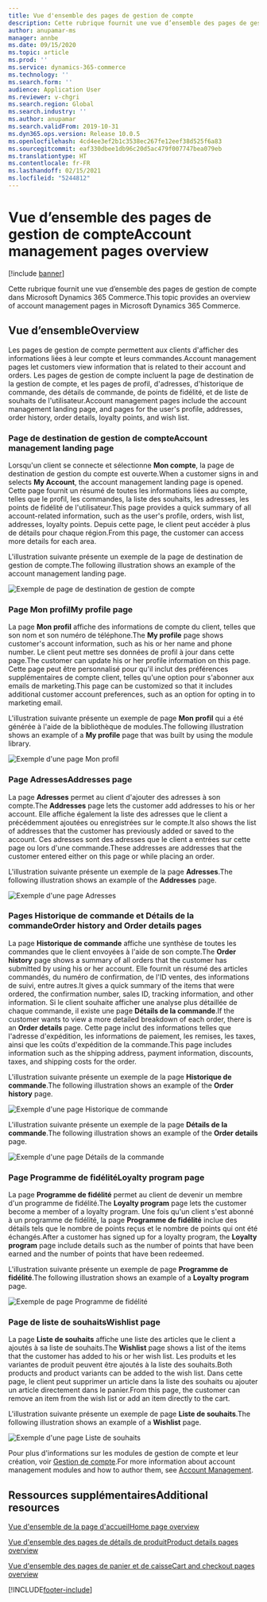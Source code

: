 ```yaml
---
title: Vue d'ensemble des pages de gestion de compte
description: Cette rubrique fournit une vue d’ensemble des pages de gestion de compte dans Microsoft Dynamics 365 Commerce.
author: anupamar-ms
manager: annbe
ms.date: 09/15/2020
ms.topic: article
ms.prod: ''
ms.service: dynamics-365-commerce
ms.technology: ''
ms.search.form: ''
audience: Application User
ms.reviewer: v-chgri
ms.search.region: Global
ms.search.industry: ''
ms.author: anupamar
ms.search.validFrom: 2019-10-31
ms.dyn365.ops.version: Release 10.0.5
ms.openlocfilehash: 4cd4ee3ef2b1c3538ec267fe12eef38d525f6a83
ms.sourcegitcommit: eaf330dbee1db96c20d5ac479f007747bea079eb
ms.translationtype: HT
ms.contentlocale: fr-FR
ms.lasthandoff: 02/15/2021
ms.locfileid: "5244812"
---
```

# <a name="account-management-pages-overview"></a><span data-ttu-id="49708-103">Vue d’ensemble des pages de gestion de compte</span><span class="sxs-lookup"><span data-stu-id="49708-103">Account management pages overview</span></span>

[!include [banner](includes/banner.md)]

<span data-ttu-id="49708-104">Cette rubrique fournit une vue d’ensemble des pages de gestion de compte dans Microsoft Dynamics 365 Commerce.</span><span class="sxs-lookup"><span data-stu-id="49708-104">This topic provides an overview of account management pages in Microsoft Dynamics 365 Commerce.</span></span>

## <a name="overview"></a><span data-ttu-id="49708-105">Vue d’ensemble</span><span class="sxs-lookup"><span data-stu-id="49708-105">Overview</span></span>

<span data-ttu-id="49708-106">Les pages de gestion de compte permettent aux clients d'afficher des informations liées à leur compte et leurs commandes.</span><span class="sxs-lookup"><span data-stu-id="49708-106">Account management pages let customers view information that is related to their account and orders.</span></span> <span data-ttu-id="49708-107">Les pages de gestion de compte incluent la page de destination de la gestion de compte, et les pages de profil, d'adresses, d'historique de commande, des détails de commande, de points de fidélité, et de liste de souhaits de l'utilisateur.</span><span class="sxs-lookup"><span data-stu-id="49708-107">Account management pages include the account management landing page, and pages for the user's profile, addresses, order history, order details, loyalty points, and wish list.</span></span>

### <a name="account-management-landing-page"></a><span data-ttu-id="49708-108">Page de destination de gestion de compte</span><span class="sxs-lookup"><span data-stu-id="49708-108">Account management landing page</span></span>

<span data-ttu-id="49708-109">Lorsqu'un client se connecte et sélectionne **Mon compte**, la page de destination de gestion du compte est ouverte.</span><span class="sxs-lookup"><span data-stu-id="49708-109">When a customer signs in and selects **My Account**, the account management landing page is opened.</span></span> <span data-ttu-id="49708-110">Cette page fournit un résumé de toutes les informations liées au compte, telles que le profil, les commandes, la liste des souhaits, les adresses, les points de fidélité de l'utilisateur.</span><span class="sxs-lookup"><span data-stu-id="49708-110">This page provides a quick summary of all account-related information, such as the user's profile, orders, wish list, addresses, loyalty points.</span></span> <span data-ttu-id="49708-111">Depuis cette page, le client peut accéder à plus de détails pour chaque région.</span><span class="sxs-lookup"><span data-stu-id="49708-111">From this page, the customer can access more details for each area.</span></span>

<span data-ttu-id="49708-112">L'illustration suivante présente un exemple de la page de destination de gestion de compte.</span><span class="sxs-lookup"><span data-stu-id="49708-112">The following illustration shows an example of the account management landing page.</span></span>

![Exemple de page de destination de gestion de compte](./media/Account-Management.PNG)

### <a name="my-profile-page"></a><span data-ttu-id="49708-114">Page Mon profil</span><span class="sxs-lookup"><span data-stu-id="49708-114">My profile page</span></span>

<span data-ttu-id="49708-115">La page **Mon profil** affiche des informations de compte du client, telles que son nom et son numéro de téléphone.</span><span class="sxs-lookup"><span data-stu-id="49708-115">The **My profile** page shows customer's account information, such as his or her name and phone number.</span></span> <span data-ttu-id="49708-116">Le client peut mettre ses données de profil à jour dans cette page.</span><span class="sxs-lookup"><span data-stu-id="49708-116">The customer can update his or her profile information on this page.</span></span> <span data-ttu-id="49708-117">Cette page peut être personnalisé pour qu'il inclut des préférences supplémentaires de compte client, telles qu'une option pour s'abonner aux emails de marketing.</span><span class="sxs-lookup"><span data-stu-id="49708-117">This page can be customized so that it includes additional customer account preferences, such as an option for opting in to marketing email.</span></span>

<span data-ttu-id="49708-118">L'illustration suivante présente un exemple de page **Mon profil** qui a été générée à l'aide de la bibliothèque de modules.</span><span class="sxs-lookup"><span data-stu-id="49708-118">The following illustration shows an example of a **My profile** page that was built by using the module library.</span></span>

![Exemple d'une page Mon profil](./media/Account-Management-MyProfile.PNG)

### <a name="addresses-page"></a><span data-ttu-id="49708-120">Page Adresses</span><span class="sxs-lookup"><span data-stu-id="49708-120">Addresses page</span></span>

<span data-ttu-id="49708-121">La page **Adresses** permet au client d'ajouter des adresses à son compte.</span><span class="sxs-lookup"><span data-stu-id="49708-121">The **Addresses** page lets the customer add addresses to his or her account.</span></span> <span data-ttu-id="49708-122">Elle affiche également la liste des adresses que le client a précédemment ajoutées ou enregistrées sur le compte.</span><span class="sxs-lookup"><span data-stu-id="49708-122">It also shows the list of addresses that the customer has previously added or saved to the account.</span></span> <span data-ttu-id="49708-123">Ces adresses sont des adresses que le client a entrées sur cette page ou lors d'une commande.</span><span class="sxs-lookup"><span data-stu-id="49708-123">These addresses are addresses that the customer entered either on this page or while placing an order.</span></span>

<span data-ttu-id="49708-124">L'illustration suivante présente un exemple de la page **Adresses**.</span><span class="sxs-lookup"><span data-stu-id="49708-124">The following illustration shows an example of the **Addresses** page.</span></span>

![Exemple d'une page Adresses](./media/Account-Management-Address.png)

### <a name="order-history-and-order-details-pages"></a><span data-ttu-id="49708-126">Pages Historique de commande et Détails de la commande</span><span class="sxs-lookup"><span data-stu-id="49708-126">Order history and Order details pages</span></span>

<span data-ttu-id="49708-127">La page **Historique de commande** affiche une synthèse de toutes les commandes que le client envoyées à l'aide de son compte.</span><span class="sxs-lookup"><span data-stu-id="49708-127">The **Order history** page shows a summary of all orders that the customer has submitted by using his or her account.</span></span> <span data-ttu-id="49708-128">Elle fournit un résumé des articles commandés, du numéro de confirmation, de l'ID ventes, des informations de suivi, entre autres.</span><span class="sxs-lookup"><span data-stu-id="49708-128">It gives a quick summary of the items that were ordered, the confirmation number, sales ID, tracking information, and other information.</span></span> <span data-ttu-id="49708-129">Si le client souhaite afficher une analyse plus détaillée de chaque commande, il existe une page **Détails de la commande**.</span><span class="sxs-lookup"><span data-stu-id="49708-129">If the customer wants to view a more detailed breakdown of each order, there is an **Order details** page.</span></span> <span data-ttu-id="49708-130">Cette page inclut des informations telles que l'adresse d'expédition, les informations de paiement, les remises, les taxes, ainsi que les coûts d'expédition de la commande.</span><span class="sxs-lookup"><span data-stu-id="49708-130">This page includes information such as the shipping address, payment information, discounts, taxes, and shipping costs for the order.</span></span>

<span data-ttu-id="49708-131">L'illustration suivante présente un exemple de la page **Historique de commande**.</span><span class="sxs-lookup"><span data-stu-id="49708-131">The following illustration shows an example of the **Order history** page.</span></span>

![Exemple d'une page Historique de commande](./media/Account-Management-OrderHistory.PNG)

<span data-ttu-id="49708-133">L'illustration suivante présente un exemple de la page **Détails de la commande**.</span><span class="sxs-lookup"><span data-stu-id="49708-133">The following illustration shows an example of the **Order details** page.</span></span>

![Exemple d'une page Détails de la commande](./media/Account-Management-OrderDetails.PNG)

### <a name="loyalty-program-page"></a><span data-ttu-id="49708-135">Page Programme de fidélité</span><span class="sxs-lookup"><span data-stu-id="49708-135">Loyalty program page</span></span>

<span data-ttu-id="49708-136">La page **Programme de fidélité** permet au client de devenir un membre d'un programme de fidélité.</span><span class="sxs-lookup"><span data-stu-id="49708-136">The **Loyalty program** page lets the customer become a member of a loyalty program.</span></span> <span data-ttu-id="49708-137">Une fois qu'un client s'est abonné à un programme de fidélité, la page **Programme de fidélité** inclue des détails tels que le nombre de points reçus et le nombre de points qui ont été échangés.</span><span class="sxs-lookup"><span data-stu-id="49708-137">After a customer has signed up for a loyalty program, the **Loyalty program** page include details such as the number of points that have been earned and the number of points that have been redeemed.</span></span>

<span data-ttu-id="49708-138">L'illustration suivante présente un exemple de page **Programme de fidélité**.</span><span class="sxs-lookup"><span data-stu-id="49708-138">The following illustration shows an example of a **Loyalty program** page.</span></span>

![Exemple de page Programme de fidélité](./media/Account-Management-Loyalty.PNG)

### <a name="wishlist-page"></a><span data-ttu-id="49708-140">Page de liste de souhaits</span><span class="sxs-lookup"><span data-stu-id="49708-140">Wishlist page</span></span>

<span data-ttu-id="49708-141">La page **Liste de souhaits** affiche une liste des articles que le client a ajoutés à sa liste de souhaits.</span><span class="sxs-lookup"><span data-stu-id="49708-141">The **Wishlist** page shows a list of the items that the customer has added to his or her wish list.</span></span> <span data-ttu-id="49708-142">Les produits et les variantes de produit peuvent être ajoutés à la liste des souhaits.</span><span class="sxs-lookup"><span data-stu-id="49708-142">Both products and product variants can be added to the wish list.</span></span> <span data-ttu-id="49708-143">Dans cette page, le client peut supprimer un article dans la liste des souhaits ou ajouter un article directement dans le panier.</span><span class="sxs-lookup"><span data-stu-id="49708-143">From this page, the customer can remove an item from the wish list or add an item directly to the cart.</span></span>

<span data-ttu-id="49708-144">L'illustration suivante présente un exemple de page **Liste de souhaits**.</span><span class="sxs-lookup"><span data-stu-id="49708-144">The following illustration shows an example of a **Wishlist** page.</span></span>

![Exemple d'une page Liste de souhaits](./media/Account-Management-Wishlist.PNG)

<span data-ttu-id="49708-146">Pour plus d'informations sur les modules de gestion de compte et leur création, voir [Gestion de compte](account-management.md).</span><span class="sxs-lookup"><span data-stu-id="49708-146">For more information about account management modules and how to author them, see [Account Management](account-management.md).</span></span>

## <a name="additional-resources"></a><span data-ttu-id="49708-147">Ressources supplémentaires</span><span class="sxs-lookup"><span data-stu-id="49708-147">Additional resources</span></span>

[<span data-ttu-id="49708-148">Vue d'ensemble de la page d'accueil</span><span class="sxs-lookup"><span data-stu-id="49708-148">Home page overview</span></span>](quick-tour-home-page.md)

[<span data-ttu-id="49708-149">Vue d'ensemble des pages de détails de produit</span><span class="sxs-lookup"><span data-stu-id="49708-149">Product details pages overview</span></span>](quick-tour-pdp.md)

[<span data-ttu-id="49708-150">Vue d'ensemble des pages de panier et de caisse</span><span class="sxs-lookup"><span data-stu-id="49708-150">Cart and checkout pages overview</span></span>](quick-tour-cart-checkout.md)



[!INCLUDE[footer-include](../includes/footer-banner.md)]